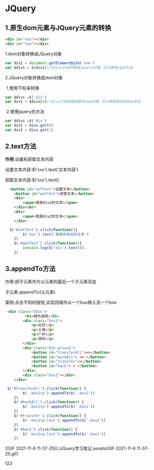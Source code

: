# JQuery

## 1.原生dom元素与JQuery元素的转换

```html
<div id="one"></div>
<div id="two"></div>
```



1.dom对象转换成JQuery对象

```javascript
var div1 = document.getElementById('one')
var $div1 = $(div1)//$div1已经转换成jquery对象 可以使用jq的方法
```



2.JQuery对象转换成dom对象

​	1.使用下标来转换

```javascript
var $divs =$('div')
var div1 = $divs[0]//div1已经转换成原生dom对象 可以使用原生的dom方法
```

​	2.使用jquery的方法

```javascript
var $divs =$('div')
var div1 = divs.get(0)
var div2 = divs.get(1)
```



## 2.text方法

**作用**:设置和获取文本内容

设置文本内容:$(‘xxx’).text(‘文本内容’)

获取文本内容:$(‘xxx’).text()

```html
  <button id="setText">设置文本</button>
    <button id="getText">获取文本</button>
    <div>
        <span>我是div1的文本</span>
    </div><br>
    <div>
        <span>我是div2的文本</span>
    </div>
```

```javascript
  $('#setText').click(function(){
        $('div').text('我是修改后的文本')
    })
    $('#getText').click(function(){
        console.log($('div').text());
    })

```



## 3.appendTo方法

作用:把子元素作为父元素的最后一个子元素添加

子元素.appendTo(父元素)

案例:点击不同的按钮,实现将城市从一个box移入另一个box

```html
 <div class="bbox">
         <h1>城市选择</h1>
        <div class="box1">
            <p>北京</p>
            <p>上海</p>
            <p>广州</p>
            <p>深圳</p>
        </div>
        <div class="btn-grounp">
            <button id="transferAll">>></button>
            <button id="backAll"> << </button>
            <button id="transfer">></button>
            <button id="back"> < </button>
        </div>
        <div class="box2"></div> 
    </div>
```



```javascript
 $('#transferAll').click(function() {
        $('.box1>p').appendTo($('.box2'))
    })
    $('#backAll').click(function() {
        $('.box2>p').appendTo($('.box1'))
    })
    $('#transfer').click(function() {
        $('.box1>p:last').appendTo($('.box2'))
    })
    $('#back').click(function() {
        $('.box2>p:last').appendTo($('.box1'))
    })
```

![GIF 2021-11-6 11-37-25](./JQuery学习笔记.assets/GIF 2021-11-6 11-37-25.gif)

123
